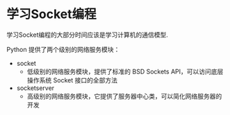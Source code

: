 # 学习Socket编程

学习Socket编程的大部分时间应该是学习计算机的通信模型.

Python 提供了两个级别的网络服务模块：

- socket
  - 低级别的网络服务模块，提供了标准的 BSD Sockets API，可以访问底层操作系统 Socket 接口的全部方法
- socketserver
  - 高级别的网络服务模块，它提供了服务器中心类，可以简化网络服务器的开发
